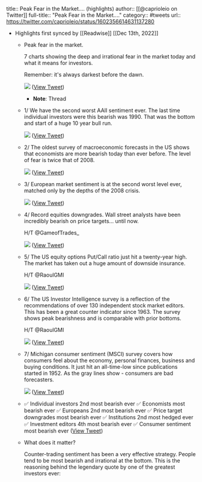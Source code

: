 title:: Peak Fear in the Market.... (highlights)
author:: [[@caprioleio on Twitter]]
full-title:: "Peak Fear in the Market...."
category:: #tweets
url:: https://twitter.com/caprioleio/status/1602356614631137280

- Highlights first synced by [[Readwise]] [[Dec 13th, 2022]]
	- Peak fear in the market.
	  
	  7 charts showing the deep and irrational fear in the market today and what it means for investors. 
	  
	  Remember: it's always darkest before the dawn. 
	  
	  ![](https://pbs.twimg.com/media/Fjy22NTXgAABPEe.png) ([View Tweet](https://twitter.com/caprioleio/status/1602356614631137280))
		- **Note**: Thread
	- 1/ We have the second worst AAII sentiment ever. The last time individual investors were this bearish was 1990. That was the bottom and start of a huge 10 year bull run. 
	  
	  ![](https://pbs.twimg.com/media/FjyvF6bWYAE9tYc.png) ([View Tweet](https://twitter.com/caprioleio/status/1602356620700405760))
	- 2/ The oldest survey of macroeconomic forecasts in the US shows that economists are more bearish today than ever before. The level of fear is twice that of 2008. 
	  
	  ![](https://pbs.twimg.com/media/FjyvHYcXgAEcDVd.png) ([View Tweet](https://twitter.com/caprioleio/status/1602356627147034660))
	- 3/ European market sentiment is at the second worst level ever, matched only by the depths of the 2008 crisis. 
	  
	  ![](https://pbs.twimg.com/media/FjyvXPpWAAAfJpl.jpg) ([View Tweet](https://twitter.com/caprioleio/status/1602356632616591361))
	- 4/ Record equities downgrades. Wall street analysts have been incredibly bearish on price targets... until now. 
	  
	  H/T @GameofTrades_ 
	  
	  ![](https://pbs.twimg.com/media/FjyvhslWYAQ14Bf.jpg) ([View Tweet](https://twitter.com/caprioleio/status/1602356637351940097))
	- 5/ The US equity options Put/Call ratio just hit a twenty-year high. The market has taken out a huge amount of downside insurance.
	  
	  H/T @RaoulGMI 
	  
	  ![](https://pbs.twimg.com/media/FjyvjY1XoAEYnlA.png) ([View Tweet](https://twitter.com/caprioleio/status/1602356641751789568))
	- 6/ The US Investor Intelligence survey is a reflection of the recommendations of over 130 independent
	  stock market editors. This has been a great counter indicator since 1963. The survey shows peak bearishness and is comparable with prior bottoms.
	  
	  H/T @RaoulGMI 
	  
	  ![](https://pbs.twimg.com/media/Fjyvy_GWYAUWdka.png) ([View Tweet](https://twitter.com/caprioleio/status/1602356646017388544))
	- 7/ Michigan consumer sentiment (MSCI) survey covers how consumers feel about the economy, personal finances, business and buying conditions. It just hit an all-time-low since publications started in 1952. As the gray lines show - consumers are bad forecasters. 
	  
	  ![](https://pbs.twimg.com/media/FjywL2dXEAMlIwP.jpg) ([View Tweet](https://twitter.com/caprioleio/status/1602356650555449345))
	- ✅ Individual investors 2nd most bearish ever
	  ✅ Economists most bearish ever
	  ✅ Europeans 2nd most bearish ever
	  ✅ Price target downgrades most bearish ever
	  ✅ Institutions 2nd most hedged ever
	  ✅ Investment editors 4th most bearish ever
	  ✅ Consumer sentiment most bearish ever ([View Tweet](https://twitter.com/caprioleio/status/1602356652765855744))
	- What does it matter?
	  
	  Counter-trading sentiment has been a very effective strategy. People tend to be most bearish and irrational at the bottom. This is the reasoning behind the legendary quote by one of the greatest investors ever: